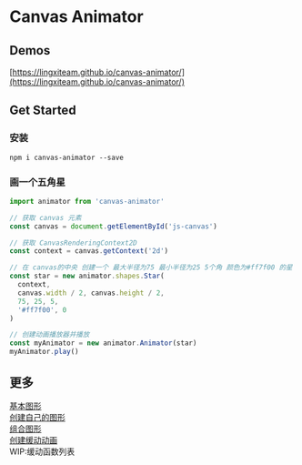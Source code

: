 # Canvas Animator

## Demos
[https://lingxiteam.github.io/canvas-animator/](https://lingxiteam.github.io/canvas-animator/)

## Get Started

### 安装

```
npm i canvas-animator --save
```

### 画一个五角星

```javascript
import animator from 'canvas-animator'

// 获取 canvas 元素
const canvas = document.getElementById('js-canvas')

// 获取 CanvasRenderingContext2D
const context = canvas.getContext('2d')

// 在 canvas的中央 创建一个 最大半径为75 最小半径为25 5个角 颜色为#ff7f00 的星
const star = new animator.shapes.Star(
  context,
  canvas.width / 2, canvas.height / 2,
  75, 25, 5,
  '#ff7f00', 0
)

// 创建动画播放器并播放
const myAnimator = new animator.Animator(star)
myAnimator.play()

```

## 更多

[基本图形](docs/base.md)  
[创建自己的图形](docs/extends-shape.md)  
[组合图形](docs/use-container.md)  
[创建缓动动画](docs/use-ease.md)  
WIP:缓动函数列表  
